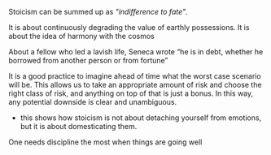 
Stoicism can be summed up as *"indifference to fate"*.

It is about continuously degrading the value of earthly possessions. It is about the idea of harmony with the cosmos

About a fellow who led a lavish life, Seneca wrote “he is in debt, whether he borrowed from another person or from fortune”

It is a good practice to imagine ahead of time what the worst case scenario will be. This allows us to take an appropriate amount of risk and choose the right class of risk, and anything on top of that is just a bonus. In this way, any potential downside is clear and unambiguous.
- this shows how stoicism is not about detaching yourself from emotions, but it is about domesticating them.

One needs discipline the most when things are going well
